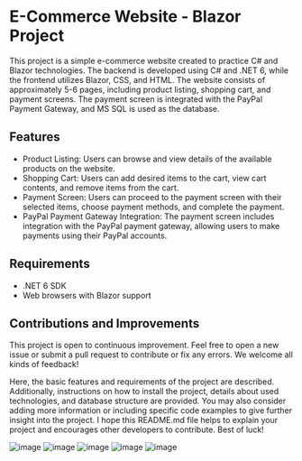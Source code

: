 # E-Commerce Website - Blazor Project

This project is a simple e-commerce website created to practice C# and Blazor technologies. The backend is developed using C# and .NET 6, while the frontend utilizes Blazor, CSS, and HTML. The website consists of approximately 5-6 pages, including product listing, shopping cart, and payment screens. The payment screen is integrated with the PayPal Payment Gateway, and MS SQL is used as the database.

## Features

- Product Listing: Users can browse and view details of the available products on the website.
- Shopping Cart: Users can add desired items to the cart, view cart contents, and remove items from the cart.
- Payment Screen: Users can proceed to the payment screen with their selected items, choose payment methods, and complete the payment.
- PayPal Payment Gateway Integration: The payment screen includes integration with the PayPal payment gateway, allowing users to make payments using their PayPal accounts.

## Requirements

- .NET 6 SDK
- Web browsers with Blazor support

## Contributions and Improvements

This project is open to continuous improvement. Feel free to open a new issue or submit a pull request to contribute or fix any errors. We welcome all kinds of feedback!

Here, the basic features and requirements of the project are described. Additionally, instructions on how to install the project, details about used technologies, and database structure are provided. You may also consider adding more information or including specific code examples to give further insight into the project. I hope this README.md file helps to explain your project and encourages other developers to contribute. Best of luck!

![image](https://github.com/msamets/BasicShoppingWebsiteWithBlazor/assets/72383370/94616a3b-2c19-44a4-a4b0-d1746c663663)
![image](https://github.com/msamets/BasicShoppingWebsiteWithBlazor/assets/72383370/5f58b37d-b4d9-4f02-8c02-59a8fcfcc4e5)
![image](https://github.com/msamets/BasicShoppingWebsiteWithBlazor/assets/72383370/e524f910-66fa-4673-a0c2-4208672265ca)
![image](https://github.com/msamets/BasicShoppingWebsiteWithBlazor/assets/72383370/2a932999-dee2-4b47-9e87-be1dc502c937)
![image](https://github.com/msamets/BasicShoppingWebsiteWithBlazor/assets/72383370/a805fceb-bc44-4677-bccf-a8a779936c87)
